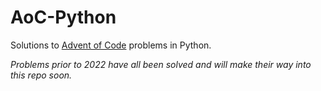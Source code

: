 # AoC-Python
Solutions to [Advent of Code](https://adventofcode.com) problems in Python.

*Problems prior to 2022 have all been solved and will make their way into this repo soon.*